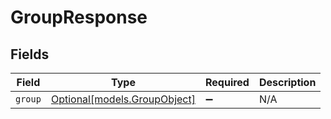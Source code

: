 # GroupResponse


## Fields

| Field                                                    | Type                                                     | Required                                                 | Description                                              |
| -------------------------------------------------------- | -------------------------------------------------------- | -------------------------------------------------------- | -------------------------------------------------------- |
| `group`                                                  | [Optional[models.GroupObject]](../models/groupobject.md) | :heavy_minus_sign:                                       | N/A                                                      |